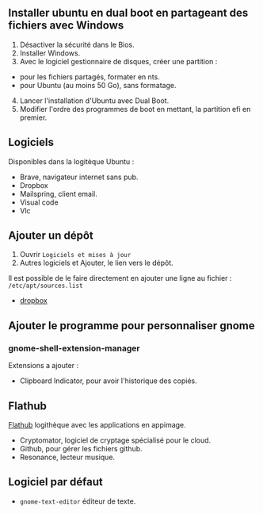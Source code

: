 ## Installer ubuntu en dual boot en partageant des fichiers avec Windows

1. Désactiver la sécurité dans le Bios.
2. Installer Windows.
3. Avec le logiciel gestionnaire de disques, créer une partition :
  * pour les fichiers partagés, formater en nts.
  * pour Ubuntu (au moins 50 Go), sans formatage.
4. Lancer l'installation d'Ubuntu avec Dual Boot.
5. Modifier l'ordre des programmes de boot en mettant, la partition efi en premier.

## Logiciels

Disponibles dans la logitèque Ubuntu :

* Brave, navigateur internet sans pub.
* Dropbox
* Mailspring, client email.
* Visual code
* Vlc

## Ajouter un dépôt

1. Ouvrir `Logiciels et mises à jour`
2. Autres logiciels et Ajouter, le lien vers le dépôt.

Il est possible de le faire directement en ajouter une ligne au fichier : 
`/etc/apt/sources.list`

* [dropbox](https://www.dropbox.com/install-linux)

## Ajouter le programme pour personnaliser gnome

### gnome-shell-extension-manager

Extensions a ajouter :

* Clipboard Indicator, pour avoir l'historique des copiés.

## Flathub

[Flathub](https://flathub.org/) logithèque avec les applications en appimage. 

* Cryptomator, logiciel de cryptage spécialisé pour le cloud.
* Github, pour gérer les fichiers github.
* Resonance, lecteur musique.

## Logiciel par défaut

* `gnome-text-editor` éditeur de texte.

